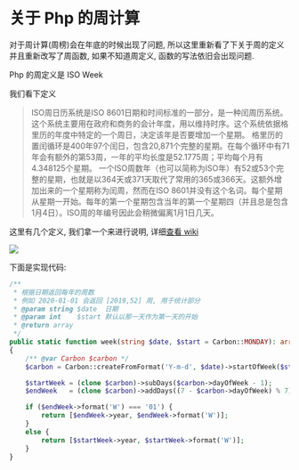 # 关于 Php 的周计算
对于周计算(周榜)会在年底的时候出现了问题, 所以这里重新看了下关于周的定义并且重新改写了周函数, 如果不知道周定义, 函数的写法依旧会出现问题.


Php 的周定义是 ISO Week


我们看下定义


> ISO周日历系统是ISO 8601日期和时间标准的一部分，是一种闰周历系统。这个系统主要用在政府和商务的会计年度，用以维持时序。这个系统依据格里历的年度中特定的一个周日，决定该年是否要增加一个星期。
> 格里历的置闰循环是400年97个闰日，包含20,871个完整的星期。在每个循环中有71年会有额外的第53周，一年的平均长度是52.1775周；平均每个月有4.348125个星期。
> 一个ISO周数年（也可以简称为ISO年）有52或53个完整的星期，也就是以364天或371天取代了常用的365或366天。这额外增加出来的一个星期称为闰周，然而在ISO 8601并没有这个名词。每个星期从星期一开始。每年的第一个星期包含当年的第一个星期四（并且总是包含1月4日）。ISO周的年编号因此会稍微偏离1月1日几天。



这里有几个定义, 我们拿一个来进行说明, 详细[查看 wiki](https://zh.wikipedia.org/wiki/ISO%E9%80%B1%E6%97%A5%E6%9B%86)


![](https://file.wulicode.com/note/2021/11-11/15-55-19025.png)


下面是实现代码:


```php
/**
 * 根据日期返回每年的周数
 * 例如 2020-01-01 会返回 [2019,52] 周, 用于统计部分
 * @param string $date  日期
 * @param int    $start 默认以那一天作为第一天的开始
 * @return array
 */
public static function week(string $date, $start = Carbon::MONDAY): array
{
    /** @var Carbon $carbon */
    $carbon = Carbon::createFromFormat('Y-m-d', $date)->startOfWeek($start);

    $startWeek = (clone $carbon)->subDays($carbon->dayOfWeek - 1);
    $endWeek   = (clone $carbon)->addDays((7 - $carbon->dayOfWeek) % 7);

    if ($endWeek->format('W') === '01') {
        return [$endWeek->year, $endWeek->format('W')];
    }
    else {
        return [$startWeek->year, $startWeek->format('W')];
    }
}
```
